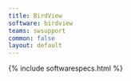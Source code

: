 ```yaml
---
title: BirdView
software: birdview
teams: swsupport
common: false
layout: default
---
```


{% include softwarespecs.html %}
